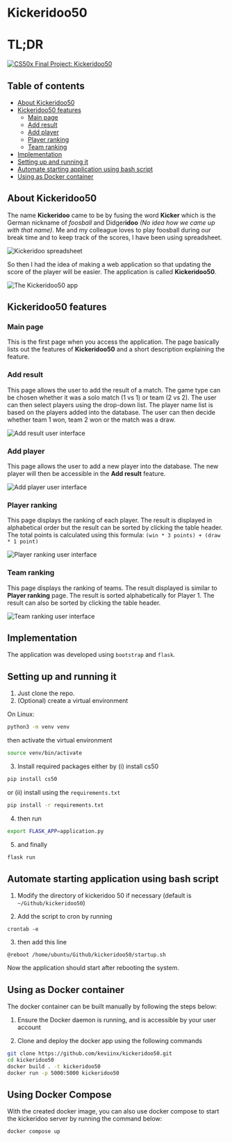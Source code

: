 # Kickeridoo50

# TL;DR

[![CS50x Final Project: Kickeridoo50](https://img.youtube.com/vi/elE42RiLW10/0.jpg)](https://youtu.be/elE42RiLW10)

## Table of contents

- [About Kickeridoo50](#about-kickeridoo50)
- [Kickeridoo50 features](#kickeridoo50-features)
  - [Main page](#main-page)
  - [Add result](#add-result)
  - [Add player](#add-player)
  - [Player ranking](#player-ranking)
  - [Team ranking](#team-ranking)
- [Implementation](#implementation)
- [Setting up and running it](#setting-up-and-running-it)
- [Automate starting application using bash script](#automate-starting-application-using-bash-script)
- [Using as Docker container](#using-as-docker-container)

## About Kickeridoo50

The name **Kickeridoo** came to be by fusing the word **Kicker** which is the German nickname of _foosball_ and Didger**idoo** _(No idea how we came up with that name)_. Me and my colleague loves to play foosball during our break time and to keep track of the scores, I have been using spreadsheet.

![Kickeridoo spreadsheet](https://user-images.githubusercontent.com/60583511/82753669-a590bb80-9dc7-11ea-9267-baab264ba237.png)

So then I had the idea of making a web application so that updating the score of the player will be easier. The application is called **Kickeridoo50**.

![The Kickeridoo50 app](https://user-images.githubusercontent.com/60583511/82727457-05656480-9ceb-11ea-9d3d-8d75a16f597c.png)

## Kickeridoo50 features

### Main page

This is the first page when you access the application. The page basically lists out the features of **Kickeridoo50** and a short description explaining the feature.

### Add result

This page allows the user to add the result of a match. The game type can be chosen whether it was a solo match (1 vs 1) or team (2 vs 2). The user can then select players using the drop-down list. The player name list is based on the players added into the database. The user can then decide whether team 1 won, team 2 won or the match was a draw.

![Add result user interface](https://user-images.githubusercontent.com/60583511/82757749-d8947880-9de2-11ea-8f74-6ac306af860a.png)

### Add player

This page allows the user to add a new player into the database. The new player will then be accessible in the **Add result** feature.

![Add player user interface](https://user-images.githubusercontent.com/60583511/82757811-198c8d00-9de3-11ea-97ea-34c6f6d18b76.png)

### Player ranking

This page displays the ranking of each player. The result is displayed in alphabetical order but the result can be sorted by clicking the table header. The total points is calculated using this formula: `(win * 3 points) + (draw * 1 point)`

![Player ranking user interface](https://user-images.githubusercontent.com/60583511/82758009-455c4280-9de4-11ea-9515-a8793a9d1523.png)

### Team ranking

This page displays the ranking of teams. The result displayed is similar to **Player ranking** page. The result is sorted alphabetically for Player 1. The result can also be sorted by clicking the table header.

![Team ranking user interface](https://user-images.githubusercontent.com/60583511/82758294-f44d4e00-9de5-11ea-969a-167a79e15c27.png)

## Implementation

The application was developed using `bootstrap` and `flask`.

## Setting up and running it

1. Just clone the repo.
2. (Optional) create a virtual environment

On Linux:

```bash
python3 -m venv venv
```

then activate the virtual environment

```bash
source venv/bin/activate
```

3. Install required packages either by (i) install cs50

```bash
pip install cs50
```

or (ii) install using the `requirements.txt`

```bash
pip install -r requirements.txt
```

4.  then run

```bash
export FLASK_APP=application.py
```

5.  and finally

```bash
flask run
```

## Automate starting application using bash script

1. Modify the directory of kickeridoo 50 if necessary (default is `~/Github/kickeridoo50`)

2. Add the script to cron by running

```
crontab -e
```

3. then add this line

```
@reboot /home/ubuntu/Github/kickeridoo50/startup.sh
```

Now the application should start after rebooting the system.

## Using as Docker container

The docker container can be built manually by following the steps below:

1. Ensure the Docker daemon is running, and is accessible by your user account

2. Clone and deploy the docker app using the following commands

```bash
git clone https://github.com/keviinx/kickeridoo50.git
cd kickeridoo50
docker build . -t kickeridoo50
docker run -p 5000:5000 kickeridoo50
```

## Using Docker Compose

With the created docker image, you can also use docker compose to start the kickeridoo server by running the command below:

```bash
docker compose up
```
